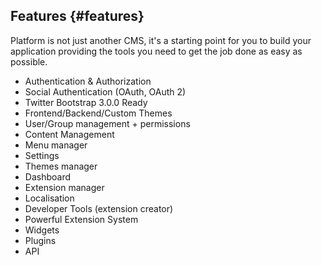 ## Features {#features}

Platform is not just another CMS, it's a starting point for you to build your application providing the tools you need to get the job done as easy as possible.

- Authentication & Authorization
- Social Authentication (OAuth, OAuth 2)
- Twitter Bootstrap 3.0.0 Ready
- Frontend/Backend/Custom Themes
- User/Group management + permissions
- Content Management
- Menu manager
- Settings
- Themes manager
- Dashboard
- Extension manager
- Localisation
- Developer Tools (extension creator)
- Powerful Extension System
- Widgets
- Plugins
- API
